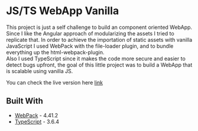 # JS/TS WebApp Vanilla

This project is just a self challenge to build an component oriented WebApp. Since I like the Angular approach of modularizing the assets I tried to replicate that. In order to achieve the importation of static assets with vanilla JavaScript I used WebPack with the file-loader plugin, and to bundle everything up the html-webpack-plugin. <br>
Also I used TypeScript since it makes the code more secure and easier to detect bugs upfront, the goal of this little project was to build a WebApp that is scalable using vanilla JS.

You can check the live version here [link](https://xenosgrilda.github.io/ts-webapp-vanilla/)

## Built With

* [WebPack](https://webpack.js.org/) - 4.41.2
* [TypeScript](https://www.typescriptlang.org/docs/home.html) - 3.6.4